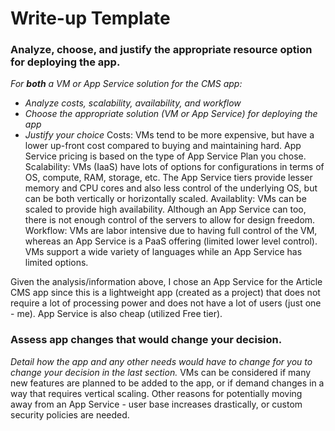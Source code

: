 # Write-up Template

### Analyze, choose, and justify the appropriate resource option for deploying the app.

*For **both** a VM or App Service solution for the CMS app:*
- *Analyze costs, scalability, availability, and workflow*
- *Choose the appropriate solution (VM or App Service) for deploying the app*
- *Justify your choice*
Costs: VMs tend to be more expensive, but have a lower up-front cost compared to buying and maintaining hard. App Service pricing is based on the type of App Service Plan you chose.
Scalability: VMs (IaaS) have lots of options for configurations in terms of OS, compute, RAM, storage, etc. The App Service tiers provide lesser memory and CPU cores and also less control of the underlying OS, but can be both vertically or horizontally scaled.
Availablity: VMs can be scaled to provide high availability. Although an App Service can too, there is not enough control of the servers to allow for design freedom.
Workflow: VMs are labor intensive due to having full control of the VM, whereas an App Service is a PaaS offering (limited lower level control). VMs support a wide variety of languages while an App Service has limited options.

Given the analysis/information above, I chose an App Service for the Article CMS app since this is a lightweight app (created as a project) that does not require a lot of processing power and does not have a lot of users (just one - me). App Service is also cheap (utilized Free tier).

### Assess app changes that would change your decision.

*Detail how the app and any other needs would have to change for you to change your decision in the last section.* 
VMs can be considered if many new features are planned to be added to the app, or if demand changes in a way that requires vertical scaling. Other reasons for potentially moving away from an App Service - user base increases drastically, or custom security policies are needed.